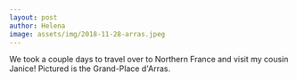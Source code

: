 ```yaml
---
layout: post
author: Helena
image: assets/img/2018-11-28-arras.jpeg
---
```


We took a couple days to travel over to Northern France and visit my cousin Janice!
Pictured is the Grand-Place d'Arras.

